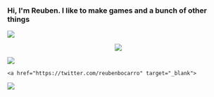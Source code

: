 ### Hi, I'm Reuben. I like to make games and a bunch of other things

<img src="https://pbs.twimg.com/media/FHyEk02XwAgYH8S?format=jpg&name=large" style="width:auto;height:auto;">

<p align="center" >  
  <a href="https://github.com/anuraghazra/github-readme-stats"> 
<img  src="https://github-readme-stats.vercel.app/api?username=rbocarro&&show_icons=true&theme=radical"/>
  </a>
  </p>

<div>
  <a href="https://www.linkedin.com/in/rbocarro" target="_blank">
  <img src="https://img.shields.io/badge/LinkedIn-0077B5?style=for-the-badge&logo=linkedin&logoColor=white">
  </a>
  
    <a href="https://twitter.com/reubenbocarro" target="_blank">
  <img src="https://img.shields.io/badge/Twitter-1DA1F2?style=for-the-badge&logo=twitter&logoColor=white">
  </a>
</div>
